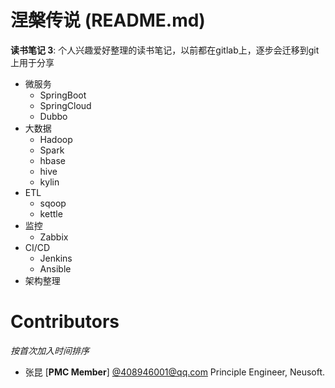 涅槃传说 (README.md)
==========

**读书笔记 3**: 个人兴趣爱好整理的读书笔记，以前都在gitlab上，逐步会迁移到git上用于分享

* 微服务
  * SpringBoot
  * SpringCloud
  * Dubbo
* 大数据
  * Hadoop
  * Spark
  * hbase
  * hive
  * kylin
* ETL 
  * sqoop
  * kettle
* 监控
  * Zabbix
* CI/CD
  * Jenkins
  * Ansible
* 架构整理

# Contributors
_按首次加入时间排序_
* 张昆 [**PMC Member**] [@408946001@qq.com](https://github.com/npcs4zk)  Principle Engineer, Neusoft. 


